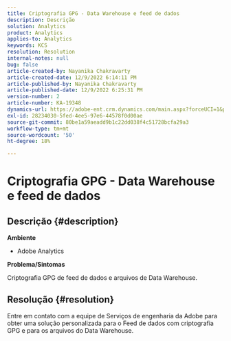 ```yaml
---
title: Criptografia GPG - Data Warehouse e feed de dados
description: Descrição
solution: Analytics
product: Analytics
applies-to: Analytics
keywords: KCS
resolution: Resolution
internal-notes: null
bug: false
article-created-by: Nayanika Chakravarty
article-created-date: 12/9/2022 6:14:11 PM
article-published-by: Nayanika Chakravarty
article-published-date: 12/9/2022 6:25:31 PM
version-number: 2
article-number: KA-19348
dynamics-url: https://adobe-ent.crm.dynamics.com/main.aspx?forceUCI=1&pagetype=entityrecord&etn=knowledgearticle&id=9e99a045-ed77-ed11-81aa-6045bd006b3d
exl-id: 28234030-5fed-4ee5-97e6-44578f0d00ae
source-git-commit: 80be1a59aeadd9b1c22dd038f4c51728bcfa29a3
workflow-type: tm+mt
source-wordcount: '50'
ht-degree: 18%

---
```


# Criptografia GPG - Data Warehouse e feed de dados

## Descrição {#description}


<b>Ambiente</b>

- Adobe Analytics

<b>Problema/Sintomas</b>

Criptografia GPG de feed de dados e arquivos de Data Warehouse.


## Resolução {#resolution}


Entre em contato com a equipe de Serviços de engenharia da Adobe para obter uma solução personalizada para o Feed de dados com criptografia GPG e para os arquivos do Data Warehouse.
